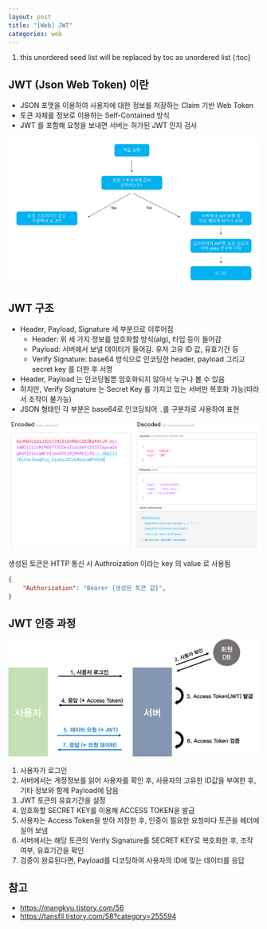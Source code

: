 ```yaml
---
layout: post
title: "[Web] JWT"
categories: web
---
```


1. this unordered seed list will be replaced by toc as unordered list
{:toc}

## JWT (Json Web Token) 이란

- JSON 포맷을 이용하여 사용자에 대한 정보를 저장하는 Claim 기반 Web Token
- 토큰 자체를 정보로 이용하는 Self-Contained 방식
- JWT 를 포함해 요청을 보내면 서버는 허가된 JWT 인지 검사

![JWT](/assets/img/jwt.png)

## JWT 구조

- Header, Payload, Signature 세 부분으로 이루어짐
  - Header: 위 세 가지 정보를 암호화할 방식(alg), 타입 등이 들어감
  - Payload: 서버에서 보낼 데이터가 들어감. 유저 고유 ID 값, 유효기간 등
  - Verify Signature: base64 방식으로 인코딩한 header, payload 그리고 secret key 를 더한 후 서명
- Header, Payload 는 인코딩될뿐 암호화되지 않아서 누구나 볼 수 있음
- 하지만, Verify Signature 는 Secret Key 를 가지고 있는 서버만 복호화 가능(따라서 조작이 불가능)
- JSON 형태인 각 부분은 base64로 인코딩되어 `.`를 구분자로 사용하여 표현

![JWT 구조](/assets/img/jwt-struct.png)

생성된 토큰은 HTTP 통신 시 Authroization 이라는 key 의 value 로 사용됨

```json
{
    "Authorization": "Bearer {생성된 토큰 값}",
}
```

## JWT 인증 과정

![JWT 인증](/assets/img/jwt-auth.png)

1. 사용자가 로그인
2. 서버에서는 계정정보를 읽어 사용자를 확인 후, 사용자의 고유한 ID값을 부여한 후, 기타 정보와 함께 Payload에 담음
3. JWT 토큰의 유효기간을 설정
4. 암호화할 SECRET KEY를 이용해 ACCESS TOKEN을 발급
5. 사용자는 Access Token을 받아 저장한 후, 인증이 필요한 요청마다 토큰을 헤더에 실어 보냄
6. 서버에서는 해당 토큰의 Verify Signature를 SECRET KEY로 복호화한 후, 조작 여부, 유효기간을 확인
7. 검증이 완료된다면, Payload를 디코딩하여 사용자의 ID에 맞는 데이터를 응답

## 참고

- <https://mangkyu.tistory.com/56>
- <https://tansfil.tistory.com/58?category=255594>